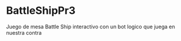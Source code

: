 # BattleShipPr3
Juego de mesa Battle Ship interactivo con un bot logico que juega en nuestra contra
